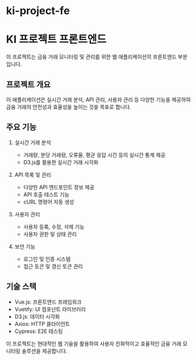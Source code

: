 # ki-project-fe

# KI 프로젝트 프론트엔드

이 프로젝트는 금융 거래 모니터링 및 관리를 위한 웹 애플리케이션의 프론트엔드 부분입니다.

## 프로젝트 개요

이 애플리케이션은 실시간 거래 분석, API 관리, 사용자 관리 등 다양한 기능을 제공하여 금융 거래의 안전성과 효율성을 높이는 것을 목표로 합니다.

## 주요 기능

1. 실시간 거래 분석
   - 거래량, 분당 거래량, 오류율, 평균 응답 시간 등의 실시간 통계 제공
   - D3.js를 활용한 실시간 거래 시각화

2. API 목록 및 관리
   - 다양한 API 엔드포인트 정보 제공
   - API 호출 테스트 기능
   - cURL 명령어 자동 생성

3. 사용자 관리
   - 사용자 등록, 수정, 삭제 기능
   - 사용자 권한 및 상태 관리

4. 보안 기능
   - 로그인 및 인증 시스템
   - 접근 토큰 및 갱신 토큰 관리

## 기술 스택

- Vue.js: 프론트엔드 프레임워크
- Vuetify: UI 컴포넌트 라이브러리
- D3.js: 데이터 시각화
- Axios: HTTP 클라이언트
- Cypress: E2E 테스팅

이 프로젝트는 현대적인 웹 기술을 활용하여 사용자 친화적이고 효율적인 금융 거래 모니터링 솔루션을 제공합니다.
